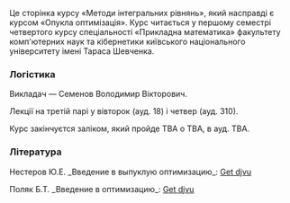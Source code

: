 <span class="text-muted">Це сторінка курсу &laquo;Методи інтегральних рівнянь&raquo;, який насправді є курсом &laquo;Опукла оптимізація&raquo;. Курс читається у першому семестрі четвертого курсу спеціальності &laquo;Прикладна математика&raquo; факультету комп'ютерних наук та кібернетики київського національного університету імені Тараса Шевченка.</span>

<div class="mt-2 mb-4 pl-2 pr-2 pb-3 pt-3 border rounded" style="border-radius: 1rem;">
    <h3 class="text-primary">Логістика</h3>
    <p>
        Викладач &mdash; Семенов Володимир Вікторович.
    </p>
    <p>
        Лекції на третій парі у вівторок (ауд. 18) і четвер (ауд. 310).
    </p>
    <p>
        Курс закінчуєтся заліком, який пройде TBA о TBA, в ауд. TBA.
    </p>
    <!-- - Чат в <a class="badge badge-primary" href="https://t.me/joinchat/FysbWhbQTRFtsnEFSuZKZA"><img src="/c4s1/assets/t.me" alt="Telegram icon"> Telegram</a> -->
</div>

<div class="mt-2 mb-4 pl-2 pr-2 pb-3 pt-3 border rounded" style="border-radius: 1rem;">
    <h3 class="text-primary">Література</h3>
    <p>
        Нестеров&nbsp;Ю.Е. _Введение в выпуклую оптимизацию_: <a class="badge badge-success" href="books/Нестеров_Ю_Е_Введение_в_выпуклую.djvu">Get djvu</a>
    </p>
    <p>
    Поляк&nbsp;Б.Т. _Введение в оптимизацию_: <a class="badge badge-success" href="books/Поляк_Б_Т_Введение_в_оптимизацию.djvu">Get djvu</a>
    </p>
</div>
